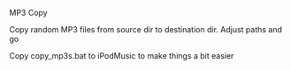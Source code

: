 MP3 Copy

Copy random MP3 files from source dir to destination dir.  Adjust paths and go

Copy copy_mp3s.bat to iPodMusic to make things a bit easier